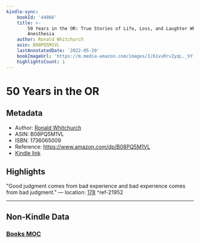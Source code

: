 ```yaml
---
kindle-sync:
    bookId: '44866'
    title: >-
        50 Years in the OR: True Stories of Life, Loss, and Laughter While Giving
        Anesthesia
    author: Ronald Whitchurch
    asin: B08PQ5M1VL
    lastAnnotatedDate: '2022-05-20'
    bookImageUrl: 'https://m.media-amazon.com/images/I/61vuRrvZyqL._SY160.jpg'
    highlightsCount: 1
---
```


# 50 Years in the OR

## Metadata

-   Author: [Ronald Whitchurch](https://www.amazon.comundefined)
-   ASIN: B08PQ5M1VL
-   ISBN: 1736065009
-   Reference: https://www.amazon.com/dp/B08PQ5M1VL
-   [Kindle link](kindle://book?action=open&asin=B08PQ5M1VL)

## Highlights

"Good judgment comes from bad experience and bad experience comes from bad judgment." — location: [178](kindle://book?action=open&asin=B08PQ5M1VL&location=178) ^ref-21952

---

## Non-Kindle Data

### [Books MOC](Books%20MOC.md)

